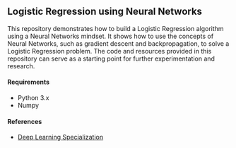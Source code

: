 ## Logistic Regression using Neural Networks

This repository demonstrates how to build a Logistic Regression algorithm using a Neural Networks mindset. It shows how to use the concepts of Neural Networks, such as gradient descent and backpropagation, to solve a Logistic Regression problem. The code and resources provided in this repository can serve as a starting point for further experimentation and research.


#### Requirements

- Python 3.x
- Numpy


#### References

- [Deep Learning Specialization](https://www.coursera.org/specializations/deep-learning "Deep Learning Specialization")